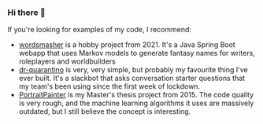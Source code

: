### Hi there 👋

If you're looking for examples of my code, I recommend:

* [wordsmasher](https://github.com/Nealel/wordsmasher) is a hobby project from 2021. It's a Java Spring Boot webapp that uses Markov models to generate fantasy names for writers, roleplayers and worldbuilders
* [dr-quarantino](https://github.com/Nealel/dr-quarantino) is very, very simple, but probably my favourite thing I've ever built. It's a slackbot that asks conversation starter questions that my team's been using since the first week of lockdown.
* [PortraitPainter](https://github.com/Nealel/PortraitPainter) is my Master's thesis project from 2015. The code quality is very rough, and the machine learning algorithms it uses are massively outdated, but I still believe the concept is interesting.
